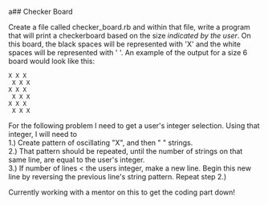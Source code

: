 a## Checker Board

Create a file called checker_board.rb and within that file, write a program that will print a checkerboard based on the size *indicated by the user*.  On this board, the black spaces will be represented with 'X' and the white spaces will be represented with ' '. An example of the output for a size 6 board would look like this:

```
X X X  
 X X X  
X X X  
 X X X  
X X X  
 X X X
 ```


 For the following problem I need to get a user's integer selection. Using that integer, I will need to  
 1.)  Create pattern of oscillating  "X", and then " " strings.  
 2.)  That pattern should be repeated, until the number of strings on that same line, are equal to the user's integer.  
 3.) If number of lines < the users integer, make a new line. Begin this new line by reversing the previous line's string pattern. Repeat step 2.)


Currently working with a mentor on this to get the coding part down!
